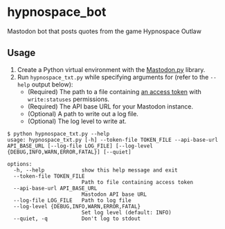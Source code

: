 # hypnospace_bot
Mastodon bot that posts quotes from the game Hypnospace Outlaw

## Usage

1. Create a Python virtual environment with the [Mastodon.py](https://mastodonpy.readthedocs.io/en/stable/) library.
2. Run `hypnospace_txt.py` while specifying arguments for (refer to the `--help` output below):
   - (Required) The path to a file containing [an access token](https://sohwatt.com/generating-a-token-on-mastodon/) with `write:statuses` permissions.
   - (Required) The API base URL for your Mastodon instance.
   - (Optional) A path to write out a log file.
   - (Optional) The log level to write at.

```shell
$ python hypnospace_txt.py --help
usage: hypnospace_txt.py [-h] --token-file TOKEN_FILE --api-base-url API_BASE_URL [--log-file LOG_FILE] [--log-level {DEBUG,INFO,WARN,ERROR,FATAL}] [--quiet]

options:
  -h, --help            show this help message and exit
  --token-file TOKEN_FILE
                        Path to file containing access token
  --api-base-url API_BASE_URL
                        Mastodon API base URL
  --log-file LOG_FILE   Path to log file
  --log-level {DEBUG,INFO,WARN,ERROR,FATAL}
                        Set log level (default: INFO)
  --quiet, -q           Don't log to stdout
```

